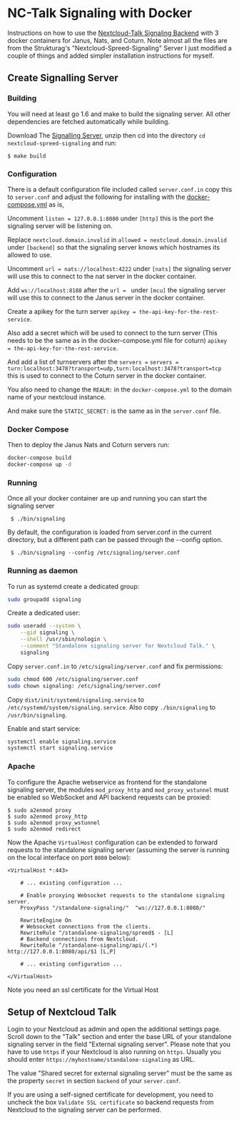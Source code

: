 # NC-Talk Signaling with Docker
Instructions on how to use the [Nextcloud-Talk Signaling Backend](https://github.com/strukturag/nextcloud-spreed-signaling) with 3 docker containers for Janus, Nats, and Coturn. Note almost all the files are from the Strukturag's "Nextcloud-Spreed-Signaling" Server I just modified a couple of things and added simpler installation instructions for myself.

## Create Signalling Server

### Building

You will need at least go 1.6 and make to build the signaling server. All other dependencies are fetched automatically while building.

Download The [Signalling Server](https://github.com/strukturag/nextcloud-spreed-signaling), unzip then cd into the directory ``cd nextcloud-spreed-signaling`` and run:

    $ make build

### Configuration

There is a default configuration file included called `server.conf.in` copy this to `server.conf` and adjust the following for installing with the [docker-compose.yml](docker-compose.yml) as is,

Uncomment ```listen = 127.0.0.1:8080``` under `[http]` this is the port the signaling server will be listening on.

Replace `nextcloud.domain.invalid` in `allowed = nextcloud.domain.invalid` under `[backend]` so that the signaling server knows which hostnames its allowed to use.

Uncomment ```url = nats://localhost:4222``` under `[nats]` the signaling server will use this to connect to the nat server in the docker container.

Add `ws://localhost:8188` after the `url = ` under `[mcu]` the signaling server will use this to connect to the Janus server in the docker container.

Create a apikey for the turn server `apikey = the-api-key-for-the-rest-service`.

Also add a secret which will be used to connect to the turn server (This needs to be the same as in the docker-compose.yml file for coturn) `apikey = the-api-key-for-the-rest-service`.

And add a list of turnservers after the `servers =` ```servers = turn:localhost:3478?transport=udp,turn:localhost:3478?transport=tcp``` this is used to connect to the Coturn server in the docker container.

You also need to change the `REALM:` in the `docker-compose.yml` to the domain name of your nextcloud instance.

And make sure the `STATIC_SECRET:` is the same as in the `server.conf` file.

### Docker Compose

Then to deploy the Janus Nats and Coturn servers run:

```bash
docker-compose build
docker-compose up -d
```

### Running

Once all your docker container are up and running you can start the signaling server

     $ ./bin/signaling
     
By default, the configuration is loaded from server.conf in the current directory, but a different path can be passed through the --config option.

     $ ./bin/signaling --config /etc/signaling/server.conf
     
### Running as daemon

To run as systemd create a dedicated group:
```bash
sudo groupadd signaling
```

Create a dedicated user:

```bash
sudo useradd --system \
    --gid signaling \
    --shell /usr/sbin/nologin \
    --comment "Standalone signaling server for Nextcloud Talk." \
    signaling
```

Copy `server.conf.in` to `/etc/signaling/server.conf` and fix permissions:

```bash
sudo chmod 600 /etc/signaling/server.conf
sudo chown signaling: /etc/signaling/server.conf
```

Copy `dist/init/systemd/signaling.service` to `/etc/systemd/system/signaling.service`. Also copy `./bin/signaling` to `/usr/bin/signaling`.

Enable and start service:

```bash
systemctl enable signaling.service
systemctl start signaling.service
```

### Apache

To configure the Apache webservice as frontend for the standalone signaling
server, the modules `mod_proxy_http` and `mod_proxy_wstunnel` must be enabled
so WebSocket and API backend requests can be proxied:

    $ sudo a2enmod proxy
    $ sudo a2enmod proxy_http
    $ sudo a2enmod proxy_wstunnel
    $ sudo a2enmod redirect

Now the Apache `VirtualHost` configuration can be extended to forward requests
to the standalone signaling server (assuming the server is running on the local
interface on port `8080` below):

    <VirtualHost *:443>

        # ... existing configuration ...

        # Enable proxying Websocket requests to the standalone signaling server.
        ProxyPass "/standalone-signaling/"  "ws://127.0.0.1:8080/"

        RewriteEngine On
        # Websocket connections from the clients.
        RewriteRule ^/standalone-signaling/spreed$ - [L]
        # Backend connections from Nextcloud.
        RewriteRule ^/standalone-signaling/api/(.*) http://127.0.0.1:8080/api/$1 [L,P]

        # ... existing configuration ...

    </VirtualHost>
    
Note you need an ssl certificate for the Virtual Host

## Setup of Nextcloud Talk

Login to your Nextcloud as admin and open the additional settings page. Scroll
down to the "Talk" section and enter the base URL of your standalone signaling
server in the field "External signaling server".
Please note that you have to use `https` if your Nextcloud is also running on
`https`. Usually you should enter `https://myhostname/standalone-signaling` as
URL.

The value "Shared secret for external signaling server" must be the same as the
property `secret` in section `backend` of your `server.conf`.

If you are using a self-signed certificate for development, you need to uncheck
the box `Validate SSL certificate` so backend requests from Nextcloud to the
signaling server can be performed.

